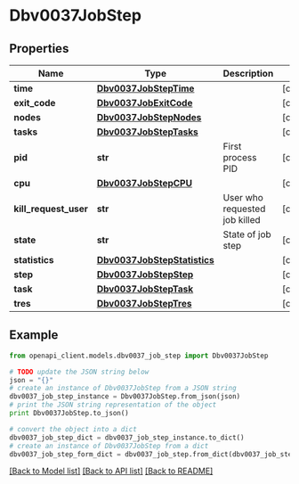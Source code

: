 # Dbv0037JobStep


## Properties
Name | Type | Description | Notes
------------ | ------------- | ------------- | -------------
**time** | [**Dbv0037JobStepTime**](Dbv0037JobStepTime.md) |  | [optional] 
**exit_code** | [**Dbv0037JobExitCode**](Dbv0037JobExitCode.md) |  | [optional] 
**nodes** | [**Dbv0037JobStepNodes**](Dbv0037JobStepNodes.md) |  | [optional] 
**tasks** | [**Dbv0037JobStepTasks**](Dbv0037JobStepTasks.md) |  | [optional] 
**pid** | **str** | First process PID | [optional] 
**cpu** | [**Dbv0037JobStepCPU**](Dbv0037JobStepCPU.md) |  | [optional] 
**kill_request_user** | **str** | User who requested job killed | [optional] 
**state** | **str** | State of job step | [optional] 
**statistics** | [**Dbv0037JobStepStatistics**](Dbv0037JobStepStatistics.md) |  | [optional] 
**step** | [**Dbv0037JobStepStep**](Dbv0037JobStepStep.md) |  | [optional] 
**task** | [**Dbv0037JobStepTask**](Dbv0037JobStepTask.md) |  | [optional] 
**tres** | [**Dbv0037JobStepTres**](Dbv0037JobStepTres.md) |  | [optional] 

## Example

```python
from openapi_client.models.dbv0037_job_step import Dbv0037JobStep

# TODO update the JSON string below
json = "{}"
# create an instance of Dbv0037JobStep from a JSON string
dbv0037_job_step_instance = Dbv0037JobStep.from_json(json)
# print the JSON string representation of the object
print Dbv0037JobStep.to_json()

# convert the object into a dict
dbv0037_job_step_dict = dbv0037_job_step_instance.to_dict()
# create an instance of Dbv0037JobStep from a dict
dbv0037_job_step_form_dict = dbv0037_job_step.from_dict(dbv0037_job_step_dict)
```
[[Back to Model list]](../README.md#documentation-for-models) [[Back to API list]](../README.md#documentation-for-api-endpoints) [[Back to README]](../README.md)


